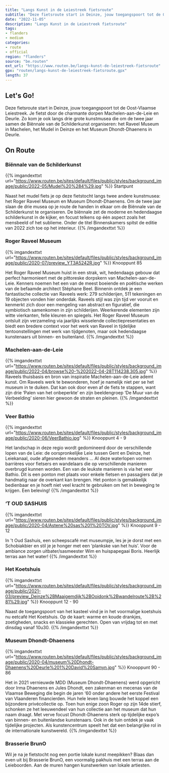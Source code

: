 ```yaml
---
title: "Langs Kunst in de Leiestreek fietsroute"
subtitle: "Deze fietsroute start in Deinze, jouw toegangspoort tot de Oost-Vlaamse Leiestreek"
date: "2022-11-05"
description: "Langs Kunst in de Leiestreek fietsroute"
tags:
- flanders
- medium
categories:
- route
- official
region: "flanders"
source: "be.routen"
ext_url: "https://www.routen.be/langs-kunst-de-leiestreek-fietsroute"
gpx: "routen/langs-kunst-de-leiestreek-fietsroute.gpx"
length: 37
---
```


## Let's Go!

Deze fietsroute start in Deinze, jouw toegangspoort tot de Oost-Vlaamse Leiestreek. Je fietst door de charmante dorpen Machelen-aan-de-Leie en Deurle. Zo kom je ook langs drie grote kunstmusea die om de twee jaar samen de Biënnale van de Schilderkunst organiseren: het Raveel Museum in Machelen, het Mudel in Deinze en het Museum Dhondt-Dhaenens in Deurle.

## On Route

### Biënnale van de Schilderkunst

{{% imgandexttxt url="https://www.routen.be/sites/default/files/public/styles/background_image/public/2022-05/Mudel%20%284%29.jpg" %}}
Startpunt

Naast het mudel fiets je op deze fietstocht langs twee andere kunstmusea: het Roger Raveel Museum en Museum Dhondt-Dhaenens. Om de twee jaar slaan de drie musea op je route de handen in elkaar om de Biënnale van de Schilderkunst te organiseren. De biënnale zet de moderne en hedendaagse schilderkunst in de kijker, en focust telkens op één aspect zoals het mensbeeld of het sublieme. Onder de titel Binnenskamers spitst de editie van 2022 zich toe op het interieur.
{{% /imgandexttxt %}}

### Roger Raveel Museum

{{% imgandexttxt url="https://www.routen.be/sites/default/files/public/styles/background_image/public/2020-07/preview_YT3A5242R.jpg" %}}
Knooppunt 85

Het Roger Raveel Museum huist in een strak, wit, hedendaags gebouw dat perfect harmonieert met de pittoreske dorpskern van Machelen-aan-de-Leie. Kenners noemen het een van de meest boeiende en poëtische werken van de befaamde architect Stéphane Beel. Binnenin ontdek je een fantastische collectie van Raveels werk: 279 schilderijen, 511 tekeningen en 19 objecten vonden hier onderdak. Raveels stijl was zijn tijd ver vooruit en kenmerkt zich door een mengeling van abstract en figuratief, die symbiotisch samenkomen in zijn schilderijen. Weerkerende elementen zijn witte vierkanten, felle kleuren en spiegels. Het Roger Raveel Museum ontsluit zijn verzameling via jaarlijks wisselende collectiepresentaties en biedt een bredere context voor het werk van Raveel in tijdelijke tentoonstellingen met werk van tijdgenoten, maar ook hedendaagse kunstenaars uit binnen- en buitenland.
{{% /imgandexttxt %}}

### Machelen-aan-de-Leie

{{% imgandexttxt url="https://www.routen.be/sites/default/files/public/styles/background_image/public/2022-04/browse%20-%202022-04-28T114238.305.jpg" %}}
Raveels thuisbasis en bron van inspiratie Machelen-aan-de-Leie ademt kunst. Om Raveels werk te bewonderen, hoef je namelijk niet per se het museum in te duiken. Dat kan ook door even af de fiets te stappen, want zijn drie ‘Palen van het onbeperkte’ en zijn beeldengroep ‘De Muur van de Verbeelding’ sieren hier gewoon de straten en pleinen.
{{% /imgandexttxt %}}

### Veer Bathio

{{% imgandexttxt url="https://www.routen.be/sites/default/files/public/styles/background_image/public/2020-06/VeerBathio.jpg" %}}
Knooppunt 4 - 9

Het landschap in deze regio wordt gedomineerd door de verschillende lopen van de Leie: de oorspronkelijke Leie tussen Gent en Deinze, het Leiekanaal, oude afgesneden meanders ... Al deze waterlopen vormen barrières voor fietsers en wandelaars die op verschillende manieren overbrugd kunnen worden. Een van de leukste manieren is via het veer Bathio. Dit is een ponton met plaats voor enkele fietsen en passagiers dat je handmatig naar de overkant kan brengen. Het ponton is gemakkelijk bedienbaar en je hoeft niet veel kracht te gebruiken om het in beweging te krijgen. Een beleving!
{{% /imgandexttxt %}}

### ‘T OUD SASHUIS 

{{% imgandexttxt url="https://www.routen.be/sites/default/files/public/styles/background_image/public/2020-04/Astene%20sas%201%20TOV.jpg" %}}
Knooppunt 9 - 12

In 't Oud Sashuis, een scheepscafé met museumpje, les je je dorst met een Schobiakbier en stil je je honger met een ‘plankske van het huis’. Voor de ambiance zorgen uitbater/sasmeester Wim en huispapegaai Boris. Heerlijk terras aan het water!
{{% /imgandexttxt %}}

### Het Koetshuis

{{% imgandexttxt url="https://www.routen.be/sites/default/files/public/styles/background_image/public/2021-03/preview_Deinze%2BMaaigemdijk%2BOoidonk%2Bwandelroute%2B%281%29.jpg" %}}
Knooppunt 12 - 90

Naast de toegangspoort van het kasteel vind je in het voormalige koetshuis nu eetcafé Het Koetshuis. Op de kaart: warme en koude drankjes, zoetigheden, snacks en klassieke gerechten. Open van vrijdag tot en met dinsdag vanaf 10u30.
{{% /imgandexttxt %}}

### Museum Dhondt-Dhaenens

{{% imgandexttxt url="https://www.routen.be/sites/default/files/public/styles/background_image/public/2020-04/museum%20Dhondt-Dhaenens%20Deurle%201%20David%20Samyn.jpg" %}}
Knooppunt 90 - 86

Het in 2021 vernieuwde MDD (Museum Dhondt-Dhaenens) werd opgericht door Irma Dhaenens en Jules Dhondt, een zakenman en mecenas van de Vlaamse Beweging die begin de jaren ‘60 onder andere het eerste Festival van Vlaanderen financierden. Hun hele leven lang bouwde het koppel een bijzondere privécollectie op. Toen hun enige zoon Roger op zijn 14de stierf, schonken ze het leeuwendeel van hun collectie aan het museum dat hun naam draagt. Met verve focust Dhondt-Dhaenens sterk op tijdelijke expo’s van binnen- en buitenlandse kunstenaars. Ook in de tuin ontdek je vaak tijdelijke projecten. Als kunstencentrum speelt het dat een belangrijke rol in de internationale kunstwereld.
{{% /imgandexttxt %}}

### Brasserie BrunO

Wil je na je fietstocht nog een portie lokale kunst meepikken? Blaas dan even uit bij Brasserie BrunO, een voormalig pakhuis met een terras aan de Leieboorden. Aan de muren hangen kunstwerken van lokale artiesten.


